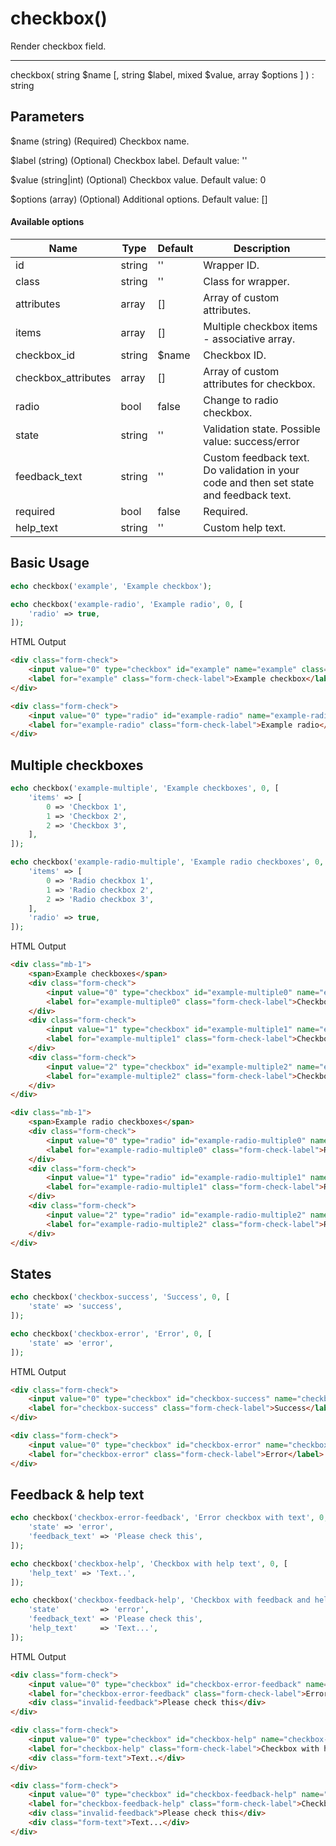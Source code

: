 # checkbox()

Render checkbox field.

---

checkbox( string $name [, string $label, mixed $value, array $options ] ) : string

## Parameters

$name (string) (Required) Checkbox name.

$label (string) (Optional) Checkbox label. Default value: ''

$value (string|int) (Optional) Checkbox value. Default value: 0

$options (array) (Optional) Additional options. Default value: []

#### Available options

| Name                | Type   | Default | Description                                                                            |
|---------------------|--------|---------|----------------------------------------------------------------------------------------|
| id                  | string | ''      | Wrapper ID.                                                                            |
| class               | string | ''      | Class for wrapper.                                                                     |
| attributes          | array  | []      | Array of custom attributes.                                                            |
| items               | array  | []      | Multiple checkbox items - associative array.                                           |
| checkbox_id         | string | $name   | Checkbox ID.                                                                           |
| checkbox_attributes | array  | []      | Array of custom attributes for checkbox.                                               |
| radio               | bool   | false   | Change to radio checkbox.                                                              |
| state               | string | ''      | Validation state. Possible value: success/error                                        |
| feedback_text       | string | ''      | Custom feedback text. Do validation in your code and then set state and feedback text. |
| required            | bool   | false   | Required.                                                                              |
| help_text           | string | ''      | Custom help text.                                                                      |

## Basic Usage

```php
echo checkbox('example', 'Example checkbox');

echo checkbox('example-radio', 'Example radio', 0, [
    'radio' => true,
]);
```

<span class="html-output">HTML Output</span>

```html
<div class="form-check">
    <input value="0" type="checkbox" id="example" name="example" class="form-check-input" aria-label="Example checkbox">
    <label for="example" class="form-check-label">Example checkbox</label>
</div>

<div class="form-check">
    <input value="0" type="radio" id="example-radio" name="example-radio" class="form-check-input" aria-label="Example radio">
    <label for="example-radio" class="form-check-label">Example radio</label>
</div>
```

## Multiple checkboxes

```php
echo checkbox('example-multiple', 'Example checkboxes', 0, [
    'items' => [
        0 => 'Checkbox 1',
        1 => 'Checkbox 2',
        2 => 'Checkbox 3',
    ],
]);

echo checkbox('example-radio-multiple', 'Example radio checkboxes', 0, [
    'items' => [
        0 => 'Radio checkbox 1',
        1 => 'Radio checkbox 2',
        2 => 'Radio checkbox 3',
    ],
    'radio' => true,
]);
```

<span class="html-output">HTML Output</span>

```html
<div class="mb-1">
    <span>Example checkboxes</span>
    <div class="form-check">
        <input value="0" type="checkbox" id="example-multiple0" name="example-multiple[]" class="form-check-input" checked>
        <label for="example-multiple0" class="form-check-label">Checkbox 1</label>
    </div>
    <div class="form-check">
        <input value="1" type="checkbox" id="example-multiple1" name="example-multiple[]" class="form-check-input">
        <label for="example-multiple1" class="form-check-label">Checkbox 2</label>
    </div>
    <div class="form-check">
        <input value="2" type="checkbox" id="example-multiple2" name="example-multiple[]" class="form-check-input">
        <label for="example-multiple2" class="form-check-label">Checkbox 3</label>
    </div>
</div>

<div class="mb-1">
    <span>Example radio checkboxes</span>
    <div class="form-check">
        <input value="0" type="radio" id="example-radio-multiple0" name="example-radio-multiple" class="form-check-input" checked>
        <label for="example-radio-multiple0" class="form-check-label">Radio checkbox 1</label>
    </div>
    <div class="form-check">
        <input value="1" type="radio" id="example-radio-multiple1" name="example-radio-multiple" class="form-check-input">
        <label for="example-radio-multiple1" class="form-check-label">Radio checkbox 2</label>
    </div>
    <div class="form-check">
        <input value="2" type="radio" id="example-radio-multiple2" name="example-radio-multiple" class="form-check-input">
        <label for="example-radio-multiple2" class="form-check-label">Radio checkbox 3</label>
    </div>
</div>
```

## States

```php
echo checkbox('checkbox-success', 'Success', 0, [
    'state' => 'success',
]);

echo checkbox('checkbox-error', 'Error', 0, [
    'state' => 'error',
]);
```

<span class="html-output">HTML Output</span>

```html
<div class="form-check">
    <input value="0" type="checkbox" id="checkbox-success" name="checkbox-success" class="form-check-input is-valid" aria-label="Success">
    <label for="checkbox-success" class="form-check-label">Success</label>
</div>

<div class="form-check">
    <input value="0" type="checkbox" id="checkbox-error" name="checkbox-error" class="form-check-input is-invalid" aria-label="Error">
    <label for="checkbox-error" class="form-check-label">Error</label>
</div>
```

## Feedback & help text

```php
echo checkbox('checkbox-error-feedback', 'Error checkbox with text', 0, [
    'state' => 'error',
    'feedback_text' => 'Please check this',
]);

echo checkbox('checkbox-help', 'Checkbox with help text', 0, [
    'help_text' => 'Text..',
]);

echo checkbox('checkbox-feedback-help', 'Checkbox with feedback and help text', 0, [
    'state'         => 'error',
    'feedback_text' => 'Please check this',
    'help_text'     => 'Text...',
]);
```

<span class="html-output">HTML Output</span>

```html
<div class="form-check">
    <input value="0" type="checkbox" id="checkbox-error-feedback" name="checkbox-error-feedback" class="form-check-input is-invalid" aria-label="Error checkbox with text">
    <label for="checkbox-error-feedback" class="form-check-label">Error checkbox with text</label>
    <div class="invalid-feedback">Please check this</div>
</div>

<div class="form-check">
    <input value="0" type="checkbox" id="checkbox-help" name="checkbox-help" class="form-check-input" aria-label="Checkbox with help text">
    <label for="checkbox-help" class="form-check-label">Checkbox with help text</label>
    <div class="form-text">Text..</div>
</div>

<div class="form-check">
    <input value="0" type="checkbox" id="checkbox-feedback-help" name="checkbox-feedback-help" class="form-check-input is-invalid" aria-label="Checkbox with feedback and help text">
    <label for="checkbox-feedback-help" class="form-check-label">Checkbox with feedback and help text</label>
    <div class="invalid-feedback">Please check this</div>
    <div class="form-text">Text...</div>
</div>
```
